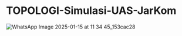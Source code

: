 # TOPOLOGI-Simulasi-UAS-JarKom

![WhatsApp Image 2025-01-15 at 11 34 45_153cac28](https://github.com/user-attachments/assets/4f3dcf45-faa7-41bc-bc85-db8d32be1441)
